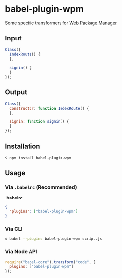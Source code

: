 # babel-plugin-wpm

Some specific transformers for [Web Package Manager](https://github.com/tnhu/wpm)

## Input

```js
Class({
  IndexRoute() {
  },

  signin() {
  }
});
```

## Output

```js
Class({
  constructor: function IndexRoute() {
  },

  signin: function signin() {
  }
});
```

## Installation

```sh
$ npm install babel-plugin-wpm
```

## Usage

### Via `.babelrc` (Recommended)

**.babelrc**

```json
{
  "plugins": ["babel-plugin-wpm"]
}
```

### Via CLI

```sh
$ babel --plugins babel-plugin-wpm script.js
```

### Via Node API

```javascript
require("babel-core").transform("code", {
  plugins: ["babel-plugin-wpm"]
});
```
